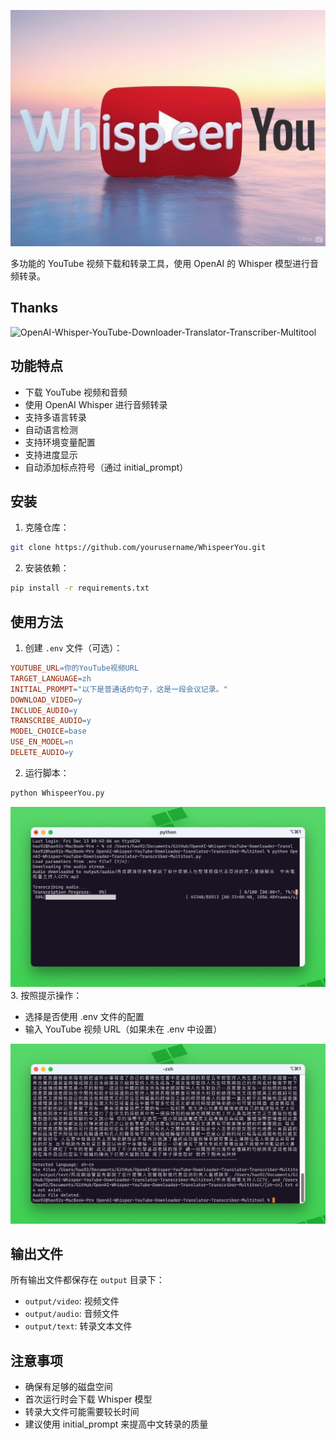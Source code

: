 
![WhispeerYou](./fbea7019-8b36-45da-ad83-0dbf79009e1b.jpeg)


多功能的 YouTube 视频下载和转录工具，使用 OpenAI 的 Whisper 模型进行音频转录。


## Thanks

![OpenAI-Whisper-YouTube-Downloader-Translator-Transcriber-Multitool](https://github.com/Ruinan-Ding/OpenAI-Whisper-YouTube-Downloader-Translator-Transcriber-Multitool)

## 功能特点

- 下载 YouTube 视频和音频
- 使用 OpenAI Whisper 进行音频转录
- 支持多语言转录
- 自动语言检测
- 支持环境变量配置
- 支持进度显示
- 自动添加标点符号（通过 initial_prompt）

## 安装

1. 克隆仓库：

```bash
git clone https://github.com/yourusername/WhispeerYou.git
```

2. 安装依赖：

```bash
pip install -r requirements.txt
```

## 使用方法

1. 创建 `.env` 文件（可选）：
```makefile
YOUTUBE_URL=你的YouTube视频URL
TARGET_LANGUAGE=zh
INITIAL_PROMPT="以下是普通话的句子，这是一段会议记录。"
DOWNLOAD_VIDEO=y
INCLUDE_AUDIO=y
TRANSCRIBE_AUDIO=y
MODEL_CHOICE=base
USE_EN_MODEL=n
DELETE_AUDIO=y
```

2. 运行脚本：

```bash
python WhispeerYou.py
```

![run](./SCR-20241213-lohm.png)
3. 按照提示操作：
   - 选择是否使用 .env 文件的配置
   - 输入 YouTube 视频 URL（如果未在 .env 中设置）

![result](./SCR-20241213-lorw.png)

## 输出文件

所有输出文件都保存在 `output` 目录下：
- `output/video`: 视频文件
- `output/audio`: 音频文件
- `output/text`: 转录文本文件

## 注意事项

- 确保有足够的磁盘空间
- 首次运行时会下载 Whisper 模型
- 转录大文件可能需要较长时间
- 建议使用 initial_prompt 来提高中文转录的质量

